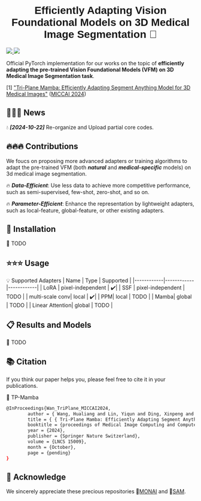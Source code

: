<div align=center>
<h1 style="font-family: 'Cursive', 'Comic Sans MS', sans-serif;">
Efficiently Adapting Vision Foundational Models on 3D Medical Image Segmentation 🚀
</h1>
</div>
   
<a href="https://xmengli.github.io/">
    <img src="https://img.shields.io/badge/%F0%9F%9A%80-XMed_LAB-ed6c00.svg?style=flag">
</a>
<a href='https://papers.miccai.org/miccai-2024/paper/2184_paper.pdf'>
    <img src='https://img.shields.io/badge/miccai24-@TP_Mamba-red'>
</a>

Official PyTorch implementation for our works on the topic of **efficiently adapting the pre-trained Vision Foundational Models (VFM) on 3D Medical Image Segmentation task**.

[1] ["Tri-Plane Mamba: Efficiently Adapting Segment Anything Model for 3D Medical Images"](https://papers.miccai.org/miccai-2024/paper/2184_paper.pdf) ([MICCAI 2024](https://papers.miccai.org/miccai-2024))

## 🌊🌊🌊 News

💧 ***[2024-10-22]*** Re-organize and Upload partial core codes.

## 🔥🔥🔥 Contributions
We foucs on proposing more advanced adapters or training algorithms to adapt the pre-trained VFM (both ***natural*** and ***medical-specific*** models) on 3d medical image segmentation.

🔥 ***Data-Efficient***: Use less data to achieve more competitive performance, such as semi-supervised, few-shot, zero-shot, and so on.

🔥 ***Parameter-Efficient***: Enhance the representation by lightweight adapters, such as local-feature, global-feature, or other existing adapters. 

## 🧰 Installation
🔨 TODO 

## ⭐⭐⭐ Usage
💡 Supported Adapters
| Name   | Type   | Supported   |
|------------|------------|------------|
| LoRA | pixel-independent | ✔️|
| SSF | pixel-independent | TODO |
| multi-scale conv| local | ✔️|
| PPM| local | TODO |
| Mamba| global | TODO |
| Linear Attention| global | TODO |


## 📋 Results and Models
📌 TODO 

## 📚 Citation

If you think our paper helps you, please feel free to cite it in your publications.

📗 TP-Mamba
```bash
@InProceedings{Wan_TriPlane_MICCAI2024,
        author = { Wang, Hualiang and Lin, Yiqun and Ding, Xinpeng and Li, Xiaomeng},
        title = { { Tri-Plane Mamba: Efficiently Adapting Segment Anything Model for 3D Medical Images } },
        booktitle = {proceedings of Medical Image Computing and Computer Assisted Intervention -- MICCAI 2024},
        year = {2024},
        publisher = {Springer Nature Switzerland},
        volume = {LNCS 15009},
        month = {October},
        page = {pending}
}
```


## 🍻 Acknowledge
We sincerely appreciate these precious repositories 🍺[MONAI](https://github.com/Project-MONAI/MONAI) and 🍺[SAM](https://github.com/facebookresearch/segment-anything).
